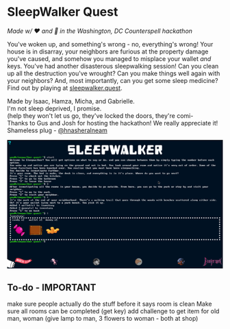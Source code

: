 # SleepWalker Quest
*Made w/ ❤️ and 🐧 in the Washington, DC Counterspell hackathon*

You've woken up, and something's wrong - no, everything's wrong! Your house is in disarray, your neighbors are furious at the property damage you've caused, and somehow you managed to misplace your wallet *and* keys. You've had another disasterous sleepwalking session! Can you clean up all the destruction you've wrought? Can you make things well again with your neighbors? And, most importantly, can you get some sleep medicine? Find out by playing at [sleepwalker.quest](https://sleepwalker.quest/).  

Made by Isaac, Hamza, Micha, and Gabrielle.  
I'm not sleep deprived, I promise.  
(help they won't let us go, they've locked the doors, they're comi-  
Thanks to Gus and Josh for hosting the hackathon! We really appreciate it!  
Shameless plug - [@hnasheralneam](https://github.com/hnasheralneam)  

![Screenshot](/assets/screenshot.png)


## To-do - IMPORTANT
make sure people actually do the stuff before it says room is clean
Make sure all rooms can be completed (get key)
add challenge to get item for old man, woman (give lamp to man, 3 flowers to woman - both at shop)
